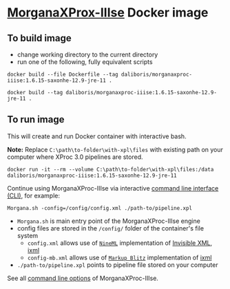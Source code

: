 # [MorganaXProx-IIIse](https://www.xml-project.com/morganaxproc-iiise.html) Docker image

## To build image

- change working directory to the current directory
- run one of the following, fully equivalent scripts   

```script
docker build --file Dockerfile --tag daliboris/morganaxproc-iiise:1.6.15-saxonhe-12.9-jre-11 .
``` 

```script
docker build --tag daliboris/morganaxproc-iiise:1.6.15-saxonhe-12.9-jre-11 .
``` 


## To run image

This will create and run Docker container with interactive bash.

**Note:** Replace `C:\path\to-folder\with-xpl\files` with existing path on your computer where XProc 3.0 pipelines are stored.

```script
docker run -it --rm --volume C:\path\to-folder\with-xpl\files:/data daliboris/morganaxproc-iiise:1.6.15-saxonhe-12.9-jre-11
```

Continue using MorganaXProc-IIIse via interactive [command line interface (CLI)](https://www.xml-project.com/manual/index.html), for example:

```script
Morgana.sh -config=/config/config.xml ./path-to/pipeline.xpl
```

- `Morgana.sh` is main entry point of the MorganaXProc-IIIse engine
- config files are stored in the `/config/` folder of the container's file system
  - `config.xml` allows use of [`NineML`](https://docs.nineml.org/current/) implementation of [Invisible XML, ixml](https://invisiblexml.org)
  - `config-mb.xml` allows use of [`Markup Blitz`](https://github.com/GuntherRademacher/markup-blitz) implementation of [ixml](https://invisiblexml.org)
- `./path-to/pipeline.xpl` points to pipeline file stored on your computer

See all [command line options](https://www.xml-project.com/manual/index.html) of MorganaXProc-IIIse.